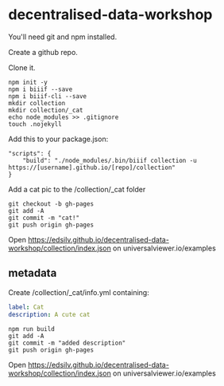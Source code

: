 # decentralised-data-workshop

You'll need git and npm installed.

Create a github repo.

Clone it.

    npm init -y
    npm i biiif --save
    npm i biiif-cli --save
    mkdir collection
    mkdir collection/_cat
    echo node_modules >> .gitignore
    touch .nojekyll

Add this to your package.json:

```
"scripts": {
    "build": "./node_modules/.bin/biiif collection -u https://[username].github.io/[repo]/collection"
}
```

Add a cat pic to the /collection/_cat folder

    git checkout -b gh-pages
    git add -A
    git commit -m "cat!"
    git push origin gh-pages

Open https://edsilv.github.io/decentralised-data-workshop/collection/index.json on universalviewer.io/examples

## metadata

Create /collection/_cat/info.yml containing:

```yml
label: Cat
description: A cute cat
```

    npm run build
    git add -A
    git commit -m "added description"
    git push origin gh-pages

Open https://edsilv.github.io/decentralised-data-workshop/collection/index.json on universalviewer.io/examples